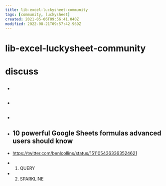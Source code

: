 ```yaml
---
title: lib-excel-luckysheet-community
tags: [community, luckysheet]
created: 2021-05-06T09:56:41.040Z
modified: 2022-08-21T09:57:42.969Z
---
```


# lib-excel-luckysheet-community

# discuss

- ## 

- ## 

- ## 

- ## 10 powerful Google Sheets formulas advanced users should know
- https://twitter.com/benlcollins/status/1511054363363524621
- 1) QUERY
- 2) SPARKLINE
